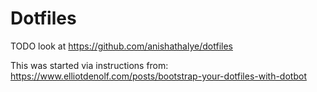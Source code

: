 # Dotfiles

TODO look at https://github.com/anishathalye/dotfiles

This was started via instructions from: https://www.elliotdenolf.com/posts/bootstrap-your-dotfiles-with-dotbot
